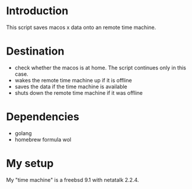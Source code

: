 # Introduction
This script saves macos x data onto an remote time machine. 

# Destination
* check whether the macos is at home. The script continues only in this case.
* wakes the remote time machine up if it is offline
* saves the data if the time machine is available
* shuts down the remote time machine if it was offline

# Dependencies
* golang
* homebrew formula wol

# My setup
My "time machine" is a freebsd 9.1 with netatalk 2.2.4.